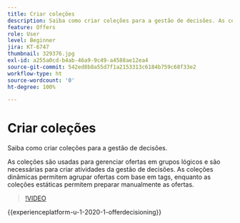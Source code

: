 ```yaml
---
title: Criar coleções
description: Saiba como criar coleções para a gestão de decisões. As coleções têm regras de qualificação associadas para ajudar você a exibi-las somente para clientes relevantes.
feature: Offers
role: User
level: Beginner
jira: KT-6747
thumbnail: 329376.jpg
exl-id: a255a0cd-b4ab-46a9-9c49-a4588ae12ea4
source-git-commit: 542ed8b8a55d7f1a2153313c6184b759c68f33e2
workflow-type: ht
source-wordcount: '0'
ht-degree: 100%

---
```


# Criar coleções

Saiba como criar coleções para a gestão de decisões.

As coleções são usadas para gerenciar ofertas em grupos lógicos e são necessárias para criar atividades da gestão de decisões. As coleções dinâmicas permitem agrupar ofertas com base em tags, enquanto as coleções estáticas permitem preparar manualmente as ofertas.

>[!VIDEO](https://video.tv.adobe.com/v/329376?quality=12&learn=on)

{{experienceplatform-u-1-2020-1-offerdecisioning}}